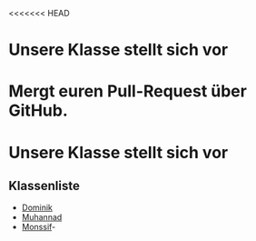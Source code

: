 <<<<<<< HEAD

# Unsere Klasse stellt sich vor
Mergt euren Pull-Request über GitHub. 
=======

# Unsere Klasse stellt sich vor

## Klassenliste

- [Dominik](Dominik.md)
- [Muhannad](Muhannad)
- [Monssif](monsssiiiiiiiiiiiiiiif)-


